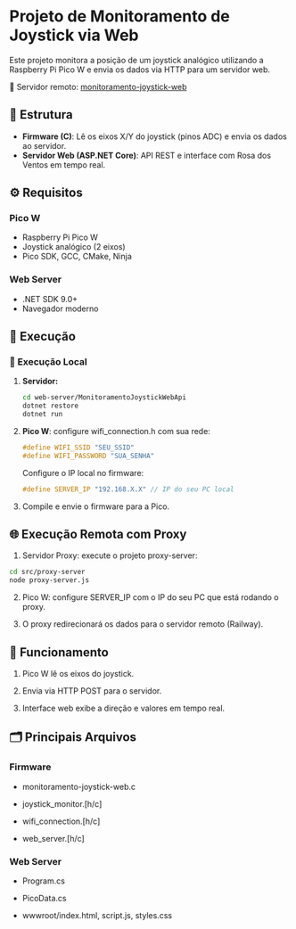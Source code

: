  # Projeto de Monitoramento de Joystick via Web

Este projeto monitora a posição de um joystick analógico utilizando a Raspberry Pi Pico W e envia os dados via HTTP para um servidor web.

🔗 Servidor remoto: [monitoramento-joystick-web](https://monitoramento-joystick-web-production.up.railway.app/)

## 📁 Estrutura

- **Firmware (C)**: Lê os eixos X/Y do joystick (pinos ADC) e envia os dados ao servidor.
- **Servidor Web (ASP.NET Core)**: API REST e interface com Rosa dos Ventos em tempo real.

## ⚙️ Requisitos

### Pico W
- Raspberry Pi Pico W
- Joystick analógico (2 eixos)
- Pico SDK, GCC, CMake, Ninja

### Web Server
- .NET SDK 9.0+
- Navegador moderno

## 🚀 Execução

### 🔧 Execução Local
1. **Servidor:**
   ```bash
   cd web-server/MonitoramentoJoystickWebApi
   dotnet restore
   dotnet run
    ```
2. **Pico W**: configure wifi_connection.h com sua rede:
    ``` c
    #define WIFI_SSID "SEU_SSID"
    #define WIFI_PASSWORD "SUA_SENHA"
    ```
    Configure o IP local no firmware:

    ``` c
    #define SERVER_IP "192.168.X.X" // IP do seu PC local
    ```
3. Compile e envie o firmware para a Pico.

## 🌐 Execução Remota com Proxy
1. Servidor Proxy: execute o projeto proxy-server:

``` bash
cd src/proxy-server
node proxy-server.js
```
2. Pico W: configure SERVER_IP com o IP do seu PC que está rodando o proxy.

3. O proxy redirecionará os dados para o servidor remoto (Railway).

## 🔄 Funcionamento
1. Pico W lê os eixos do joystick.

2. Envia via HTTP POST para o servidor.

3. Interface web exibe a direção e valores em tempo real.

## 🗂️ Principais Arquivos
### Firmware
- monitoramento-joystick-web.c

- joystick_monitor.[h/c]

- wifi_connection.[h/c]

- web_server.[h/c]

### Web Server
- Program.cs

- PicoData.cs

- wwwroot/index.html, script.js, styles.css

